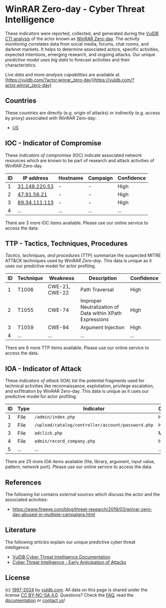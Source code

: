 # WinRAR Zero-day - Cyber Threat Intelligence

These _indicators_ were reported, collected, and generated during the [VulDB CTI analysis](https://vuldb.com/?kb.cti) of the actor known as [WinRAR Zero-day](https://vuldb.com/?actor.winrar_zero-day). The _activity monitoring_ correlates data from social media, forums, chat rooms, and darknet markets. It helps to determine associated actors, specific activities, expected intentions, emerging research, and ongoing attacks. Our unique _predictive model_ uses _big data_ to forecast activities and their characteristics.

_Live data_ and more _analysis capabilities_ are available at [https://vuldb.com/?actor.winrar_zero-day](https://vuldb.com/?actor.winrar_zero-day)

## Countries

These _countries_ are directly (e.g. origin of attacks) or indirectly (e.g. access by proxy) associated with WinRAR Zero-day:

* [US](https://vuldb.com/?country.us)

## IOC - Indicator of Compromise

These _indicators of compromise_ (IOC) indicate associated network resources which are known to be part of research and attack activities of WinRAR Zero-day.

ID | IP address | Hostname | Campaign | Confidence
-- | ---------- | -------- | -------- | ----------
1 | [31.148.220.53](https://vuldb.com/?ip.31.148.220.53) | - | - | High
2 | [47.91.56.21](https://vuldb.com/?ip.47.91.56.21) | - | - | High
3 | [89.34.111.113](https://vuldb.com/?ip.89.34.111.113) | - | - | High
4 | ... | ... | ... | ...

There are 3 more IOC items available. Please use our online service to access the data.

## TTP - Tactics, Techniques, Procedures

_Tactics, techniques, and procedures_ (TTP) summarize the suspected MITRE ATT&CK techniques used by _WinRAR Zero-day_. This data is unique as it uses our predictive model for actor profiling.

ID | Technique | Weakness | Description | Confidence
-- | --------- | -------- | ----------- | ----------
1 | T1006 | CWE-21, CWE-22 | Path Traversal | High
2 | T1055 | CWE-74 | Improper Neutralization of Data within XPath Expressions | High
3 | T1059 | CWE-94 | Argument Injection | High
4 | ... | ... | ... | ...

There are 6 more TTP items available. Please use our online service to access the data.

## IOA - Indicator of Attack

These _indicators of attack_ (IOA) list the potential fragments used for technical activities like reconnaissance, exploitation, privilege escalation, and exfiltration by WinRAR Zero-day. This data is unique as it uses our predictive model for actor profiling.

ID | Type | Indicator | Confidence
-- | ---- | --------- | ----------
1 | File | `/admin/index.php` | High
2 | File | `/upload/catalog/controller/account/password.php` | High
3 | File | `adclick.php` | Medium
4 | File | `admin/record_company.php` | High
5 | ... | ... | ...

There are 25 more IOA items available (file, library, argument, input value, pattern, network port). Please use our online service to access the data.

## References

The following list contains _external sources_ which discuss the actor and the associated activities:

* https://www.fireeye.com/blog/threat-research/2019/03/winrar-zero-day-abused-in-multiple-campaigns.html

## Literature

The following _articles_ explain our unique predictive cyber threat intelligence:

* [VulDB Cyber Threat Intelligence Documentation](https://vuldb.com/?kb.cti)
* [Cyber Threat Intelligence - Early Anticipation of Attacks](https://www.scip.ch/en/?labs.20201022)

## License

(c) [1997-2024](https://vuldb.com/?kb.changelog) by [vuldb.com](https://vuldb.com/?kb.about). All data on this page is shared under the license [CC BY-NC-SA 4.0](https://creativecommons.org/licenses/by-nc-sa/4.0/). Questions? Check the [FAQ](https://vuldb.com/?kb.faq), read the [documentation](https://vuldb.com/?kb) or [contact us](https://vuldb.com/?contact)!
